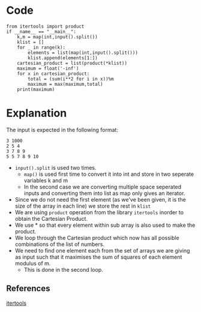 # Code
```
from itertools import product
if __name__ == "__main__":
    k,m = map(int,input().split())
    klist = []
    for _ in range(k):
        elements = list(map(int,input().split()))
        klist.append(elements[1:])
    cartesian_product = list(product(*klist))
    maximum = float('-inf')
    for x in cartesian_product:
        total = (sum(i**2 for i in x))%m
        maximum = max(maximum,total)
    print(maximum)
```
# Explanation
The input is expected in the following format:
```
3 1000
2 5 4
3 7 8 9 
5 5 7 8 9 10
```
- `input().split` is used two times. 
  - `map()` is used first time to convert it into int and store in two seperate variables k and m
  - In the second case we are converting multiple space seperated inputs and converting them into list as map only gives an iterator.
- Since we do not need the first element (as we've been given, it is the size of the array in each line) we store the rest in `klist`
- We are using `product` operation from the library `itertools` inorder to obtain the Cartesian Product.
- We use * so that every element within sub array is also used to make the product.
- We loop through the Cartesian product which now has all possible combinations of the list of numbers.
- We need to find one element each from the set of arrays we are giving as input such that it maximises the sum of squares of each element modulus of m.
  - This is done in the second loop.

## References
[itertools](https://docs.python.org/3/library/itertools.html#itertools.combinations)
